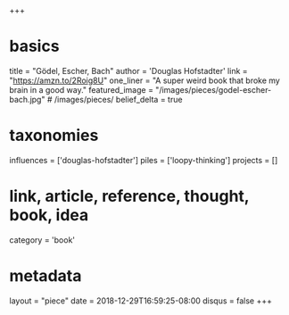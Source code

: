 +++
# basics
title     		 = "Gödel, Escher, Bach"
author    		 = 'Douglas Hofstadter'
link      		 = "https://amzn.to/2Roig8U"
one_liner 		 = "A super weird book that broke my brain in a good way."
featured_image = "/images/pieces/godel-escher-bach.jpg" # /images/pieces/
belief_delta	 = true

# taxonomies
influences		 = ['douglas-hofstadter']
piles     		 = ['loopy-thinking']
projects			 = []

# link, article, reference, thought, book, idea
category  		 = 'book' 

# metadata
layout	    	 = "piece"
date      		 = 2018-12-29T16:59:25-08:00
disqus    		 = false
+++

